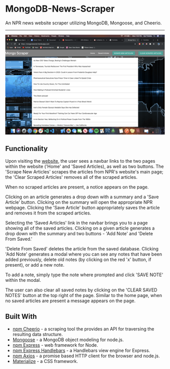 # MongoDB-News-Scraper
An NPR news website scraper utilizing MongoDB, Mongoose, and Cheerio. 

---

![app-home-screen](images/home.png)

## Functionality

Upon visiting the [website](https://mongonewsnet.herokuapp.com/), the user sees a navbar links to the two pages within the website ('Home' and 'Saved Articles), as well as two buttons. The 'Scrape New Articles' scrapes the articles from NPR's website's main page; the 'Clear Scraped Articles' removes all of the scraped articles.

When no scraped articles are present, a notice appears on the page. 

Clicking on an article generates a drop down with a summary and a 'Save Article' button. Clicking on the summary will open the appropriate NPR webpage. Clicking the 'Save Article' button appropriately saves the article and removes it from the scraped articles.

Selecting the 'Saved Articles' link in the navbar brings you to a page showing all of the saved articles. Clicking on a given article generates a drop down with the summary and two buttons - 'Add Note' and 'Delete From Saved.'


'Delete From Saved' deletes the article from the saved database. Clicking 'Add Note' generates a modal where you can see any notes that have been added previously, delete old notes (by clicking on the red 'x' button, if present), or add a new note.

To add a note, simply type the note where prompted and click 'SAVE NOTE' within the modal. 


The user can also clear all saved notes by clicking on the 'CLEAR SAVED NOTES' button at the top right of the page. Similar to the home page, when no saved articles are present a message appears on the page. 

## Built With

* [npm Cheerio](https://www.npmjs.com/package/cheerio) - a scraping tool the provides an API for traversing the resulting data structure.
* [Mongoose](https://mongoosejs.com/) - a MongoDB object modeling for node.js.
* [npm Express](https://www.npmjs.com/package/express) - web framework for Node.
* [npm Express Handlebars](https://www.npmjs.com/package/express-handlebars) - a Handlebars view engine for Express.
* [npm Axios](https://www.npmjs.com/package/axios) - a promise based HTTP client for the browser and node.js.
* [Materialize](https://materializecss.com/) - a CSS framework.

